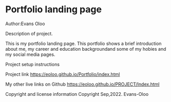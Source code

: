 # Portfolio landing page

Author:Evans Oloo

Description of project.

This is my portfolio landing page. 
This portfolio shows a brief introduction about me, my career and education backgroundand some of my hobies and my social media pages.

Project setup instructions

Project link
https://eoloo.github.io/Portfolio/index.html


My other live links on Github
https://eoloo.github.io/PROJECT/Index.html

Copyright and license information
Copyright Sep,2022. Evans-Oloo
